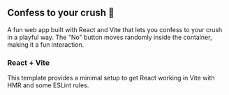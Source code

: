 ## Confess to your crush 💖

A fun web app built with React and Vite that lets you confess to your crush in a playful way. The "No" button moves randomly inside the container, making it a fun interaction.

### React + Vite

This template provides a minimal setup to get React working in Vite with HMR and some ESLint rules.
